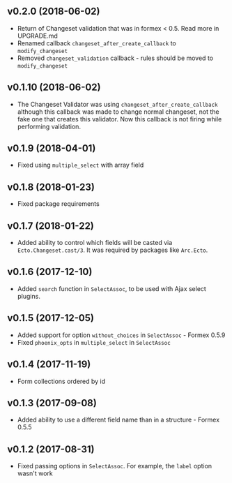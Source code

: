 ## v0.2.0 (2018-06-02)
* Return of Changeset validation that was in formex < 0.5. Read more in UPGRADE.md
* Renamed callback `changeset_after_create_callback` to `modify_changeset`
* Removed `changeset_validation` callback - rules should be moved to `modify_changeset`

## v0.1.10 (2018-06-02)
* The Changeset Validator was using `changeset_after_create_callback` although this callback was
  made to change normal changeset, not the fake one that creates this validator. Now this callback
  is not firing while performing validation.

## v0.1.9 (2018-04-01)
* Fixed using `multiple_select` with array field

## v0.1.8 (2018-01-23)
* Fixed package requirements

## v0.1.7 (2018-01-22)
* Added ability to control which fields will be casted via `Ecto.Changeset.cast/3`.
  It was required by packages like `Arc.Ecto`.

## v0.1.6 (2017-12-10)
* Added `search` function in `SelectAssoc`, to be used with Ajax select plugins.

## v0.1.5 (2017-12-05)
* Added support for option `without_choices` in `SelectAssoc` - Formex 0.5.9
* Fixed `phoenix_opts` in `multiple_select` in `SelectAssoc`

## v0.1.4 (2017-11-19)
* Form collections ordered by id

## v0.1.3 (2017-09-08)
* Added ability to use a different field name than in a structure - Formex 0.5.5

## v0.1.2 (2017-08-31)
* Fixed passing options in `SelectAssoc`. For example, the `label` option wasn't work
